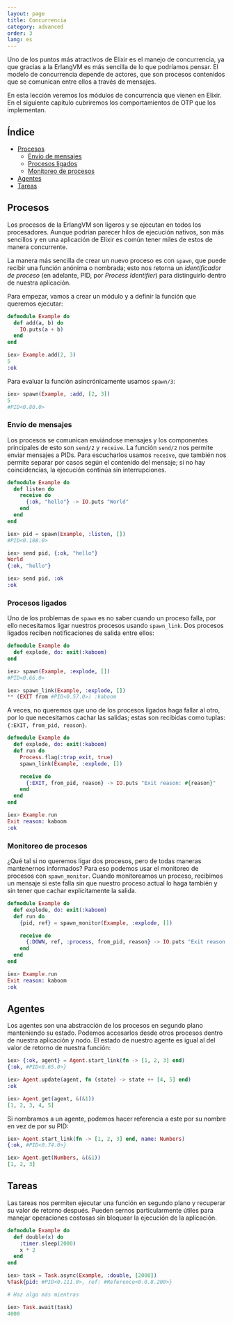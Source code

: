 ```yaml
---
layout: page
title: Concurrencia
category: advanced
order: 3
lang: es
---
```


Uno de los puntos más atractivos de Elixir es el manejo de concurrencia, ya que gracias a la ErlangVM es más sencilla de lo que podríamos pensar. El modelo de concurrencia depende de actores, que son procesos contenidos que se comunican entre ellos a través de mensajes.

En esta lección veremos los módulos de concurrencia que vienen en Elixir. En el siguiente capítulo cubriremos los comportamientos de OTP que los implementan.

## Índice

- [Procesos](#procesos)
  - [Envío de mensajes](#envío-de-mensajes)
  - [Procesos ligados](#procesos-ligados)
  - [Monitoreo de procesos](#monitoreo-de-procesos)
- [Agentes](#agentes)
- [Tareas](#tareas)

## Procesos

Los procesos de la ErlangVM son ligeros y se ejecutan en todos los procesadores. Aunque podrían parecer hilos de ejecución nativos, son más sencillos y en una aplicación de Elixir es común tener miles de estos de manera concurrente.

La manera más sencilla de crear un nuevo proceso es con `spawn`, que puede recibir una función anónima o nombrada; esto nos retorna un _identificador de proceso_ (en adelante, PID, por _Process Identifier_) para distinguirlo dentro de nuestra aplicación.

Para empezar, vamos a crear un módulo y a definir la función que queremos ejecutar:

```elixir
defmodule Example do
  def add(a, b) do
    IO.puts(a + b)
  end
end

iex> Example.add(2, 3)
5
:ok
```

Para evaluar la función asincrónicamente usamos `spawn/3`:

```elixir
iex> spawn(Example, :add, [2, 3])
5
#PID<0.80.0>
```

### Envío de mensajes

Los procesos se comunican enviándose mensajes y los componentes principales de esto son `send/2` y `receive`. La función `send/2` nos permite enviar mensajes a PIDs. Para escucharlos usamos `receive`, que también nos permite separar por casos según el contenido del mensaje; si no hay coincidencias, la ejecución continúa sin interrupciones.

```elixir
defmodule Example do
  def listen do
    receive do
      {:ok, "hello"} -> IO.puts "World"
    end
  end
end

iex> pid = spawn(Example, :listen, [])
#PID<0.108.0>

iex> send pid, {:ok, "hello"}
World
{:ok, "hello"}

iex> send pid, :ok
:ok
```

### Procesos ligados

Uno de los problemas de `spawn` es no saber cuando un proceso falla, por ello necesitamos ligar nuestros procesos usando `spawn_link`. Dos procesos ligados reciben notificaciones de salida entre ellos:

```elixir
defmodule Example do
  def explode, do: exit(:kaboom)
end

iex> spawn(Example, :explode, [])
#PID<0.66.0>

iex> spawn_link(Example, :explode, [])
** (EXIT from #PID<0.57.0>) :kaboom
```

A veces, no queremos que uno de los procesos ligados haga fallar al otro, por lo que necesitamos cachar las salidas; estas son recibidas como tuplas: `{:EXIT, from_pid, reason}`.

```elixir
defmodule Example do
  def explode, do: exit(:kaboom)
  def run do
    Process.flag(:trap_exit, true)
    spawn_link(Example, :explode, [])

    receive do
      {:EXIT, from_pid, reason} -> IO.puts "Exit reason: #{reason}"
    end
  end
end

iex> Example.run
Exit reason: kaboom
:ok
```

### Monitoreo de procesos

¿Qué tal si no queremos ligar dos procesos, pero de todas maneras mantenernos informados? Para eso podemos usar el monitoreo de procesos con `spawn_monitor`. Cuando monitoreamos un proceso, recibimos un mensaje si este falla sin que nuestro proceso actual lo haga también y sin tener que cachar explícitamente la salida.

```elixir
defmodule Example do
  def explode, do: exit(:kaboom)
  def run do
    {pid, ref} = spawn_monitor(Example, :explode, [])

    receive do
      {:DOWN, ref, :process, from_pid, reason} -> IO.puts "Exit reason: #{reason}"
    end
  end
end

iex> Example.run
Exit reason: kaboom
:ok
```

## Agentes

Los agentes son una abstracción de los procesos en segundo plano manteniendo su estado. Podemos accesarlos desde otros procesos dentro de nuestra aplicación y nodo. El estado de nuestro agente es igual al del valor de retorno de nuestra función:

```elixir
iex> {:ok, agent} = Agent.start_link(fn -> [1, 2, 3] end)
{:ok, #PID<0.65.0>}

iex> Agent.update(agent, fn (state) -> state ++ [4, 5] end)
:ok

iex> Agent.get(agent, &(&1))
[1, 2, 3, 4, 5]
```

Si nombramos a un agente, podemos hacer referencia a este por su nombre en vez de por su PID:

```elixir
iex> Agent.start_link(fn -> [1, 2, 3] end, name: Numbers)
{:ok, #PID<0.74.0>}

iex> Agent.get(Numbers, &(&1))
[1, 2, 3]
```

## Tareas

Las tareas nos permiten ejecutar una función en segundo plano y recuperar su valor de retorno después. Pueden sernos particularmente útiles para manejar operaciones costosas sin bloquear la ejecución de la aplicación.

```elixir
defmodule Example do
  def double(x) do
    :timer.sleep(2000)
    x * 2
  end
end

iex> task = Task.async(Example, :double, [2000])
%Task{pid: #PID<0.111.0>, ref: #Reference<0.0.8.200>}

# Haz algo más mientras

iex> Task.await(task)
4000
```
